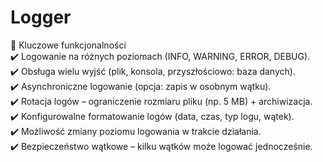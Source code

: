 # Logger
 
🔹 Kluczowe funkcjonalności \
✔️ Logowanie na różnych poziomach (INFO, WARNING, ERROR, DEBUG). \
✔️ Obsługa wielu wyjść (plik, konsola, przyszłościowo: baza danych). \
✔️ Asynchroniczne logowanie (opcja: zapis w osobnym wątku). \
✔️ Rotacja logów – ograniczenie rozmiaru pliku (np. 5 MB) + archiwizacja. \
✔️ Konfigurowalne formatowanie logów (data, czas, typ logu, wątek). \
✔️ Możliwość zmiany poziomu logowania w trakcie działania. \
✔️ Bezpieczeństwo wątkowe – kilku wątków może logować jednocześnie.
